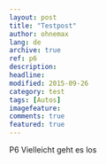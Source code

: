 ```yaml
---
layout: post
title: "Testpost"
author: ohnemax
lang: de
archive: true
ref: p6
description: 
headline: 
modified: 2015-09-26
category: test
tags: [Autos]
imagefeature: 
comments: true
featured: true
---
```



P6
Vielleicht geht es los
